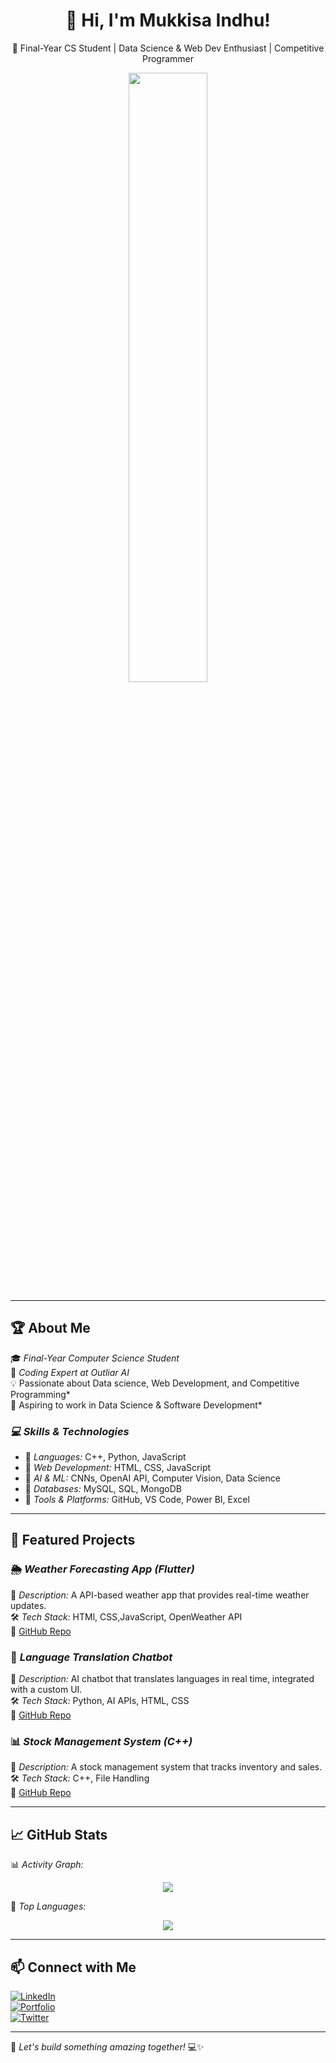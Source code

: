 <h1 align="center">👋 Hi, I'm Mukkisa Indhu!</h1>
<p align="center">
  🚀 Final-Year CS Student | Data Science & Web Dev Enthusiast | Competitive Programmer  
</p>

<p align="center">
  <img src="https://github-readme-stats.vercel.app/api?username=your-github-username&show_icons=true&theme=radical" width="50%">
</p>

---

## 🏆 About Me  
🎓 *Final-Year Computer Science Student*  
💼 *Coding Expert at Outliar AI*  
💡 Passionate about Data science, Web Development, and Competitive Programming*  
🚀 Aspiring to work in Data Science & Software Development*  

### *💻 Skills & Technologies*
- 🔹 *Languages:* C++, Python, JavaScript  
- 🔹 *Web Development:* HTML, CSS, JavaScript 
- 🔹 *AI & ML:* CNNs, OpenAI API, Computer Vision, Data Science
- 🔹 *Databases:* MySQL, SQL, MongoDB
- 🔹 *Tools & Platforms:* GitHub, VS Code, Power BI, Excel

---

## 📂 Featured Projects  

### 🌦 *Weather Forecasting App (Flutter)*  
📌 *Description:* A API-based weather app that provides real-time weather updates.  
🛠 *Tech Stack:* HTMl, CSS,JavaScript,  OpenWeather API  
🔗 [GitHub Repo](https://github.com/indhureddy1125/weather)  

### 🎨 *Language Translation Chatbot*  
📌 *Description:* AI chatbot that translates languages in real time, integrated with a custom UI.  
🛠 *Tech Stack:* Python, AI APIs, HTML, CSS  
🔗 [GitHub Repo](https://github.com/your-github-username/language-translation-chatbot)  

### 📊 *Stock Management System (C++)*  
📌 *Description:* A stock management system that tracks inventory and sales.  
🛠 *Tech Stack:* C++, File Handling  
🔗 [GitHub Repo](https://github.com/your-github-username/stock-management-system)  

---

## 📈 GitHub Stats  
📊 *Activity Graph:*  
<p align="center">
  <img src="https://github-readme-activity-graph.vercel.app/graph?username=rohit-kaushik0&theme=dracula" />
</p>

📌 *Top Languages:*  
<p align="center">
  <img src="https://github-readme-stats.vercel.app/api/top-langs/?username=rohit-kaushik0&layout=compact&theme=radical" />
</p>

---

## 📫 Connect with Me  
[![LinkedIn](https://img.shields.io/badge/LinkedIn-Connect-blue?logo=linkedin)](https://www.linkedin.com/in/rohit-hrk-517809231/)  
[![Portfolio](https://img.shields.io/badge/Portfolio-Visit-orange?logo=web)](https://yourwebsite.com)  
[![Twitter](https://img.shields.io/badge/Twitter-Follow-blue?logo=twitter)](https://twitter.com/yourhandle)  

---

🚀 *Let's build something amazing together!* 💻✨

